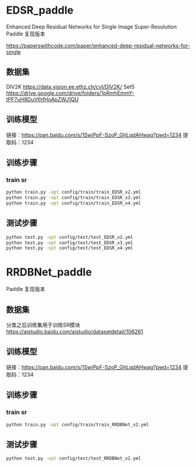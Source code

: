  # EDSR_paddle
Enhanced Deep Residual Networks for Single Image Super-Resolution    Paddle 复现版本


https://paperswithcode.com/paper/enhanced-deep-residual-networks-for-single
## 数据集

DIV2K
https://data.vision.ee.ethz.ch/cvl/DIV2K/
Set5
https://drive.google.com/drive/folders/1pRmhEmmY-tPF7uH8DuVthfHoApZWJ1QU


## 训练模型

链接：https://pan.baidu.com/s/1SwjPpF-SzoP_GhLqdAHwag?pwd=1234 
提取码：1234 

## 训练步骤
### train sr
```bash
python train.py -opt config/train/train_EDSR_x2.yml
python train.py -opt config/train/train_EDSR_x3.yml
python train.py -opt config/train/train_EDSR_x4.yml
```
## 测试步骤
```bash
python test.py -opt config/test/test_EDSR_x2.yml
python test.py -opt config/test/test_EDSR_x3.yml
python test.py -opt config/test/test_EDSR_x4.yml
```

  # RRDBNet_paddle

Paddle 复现版本

## 数据集

分类之后训练集用于训练SR模块
https://aistudio.baidu.com/aistudio/datasetdetail/106261

## 训练模型
链接：https://pan.baidu.com/s/1SwjPpF-SzoP_GhLqdAHwag?pwd=1234 
提取码：1234 
## 训练步骤
### train sr
```bash
python train.py -opt config/train/train_RRDBNet_x2.yml
```
## 测试步骤
```bash
python test.py -opt config/test/test_RRDBNet_x2.yml
```
